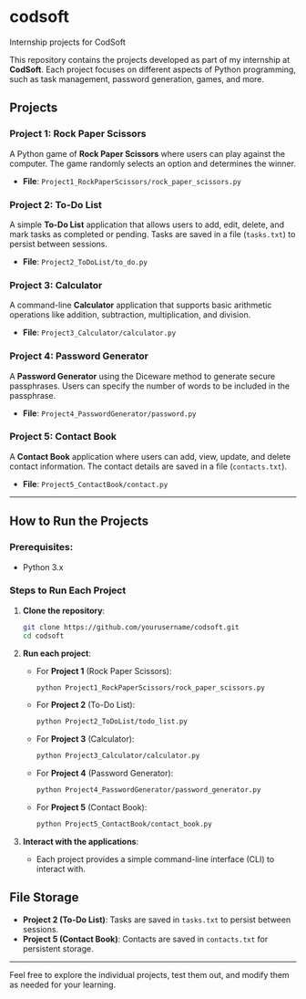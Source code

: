 # codsoft
Internship projects for CodSoft

This repository contains the projects developed as part of my internship at **CodSoft**. Each project focuses on different aspects of Python programming, such as task management, password generation, games, and more.

## Projects

### Project 1: Rock Paper Scissors
A Python game of **Rock Paper Scissors** where users can play against the computer. The game randomly selects an option and determines the winner.

- **File**: `Project1_RockPaperScissors/rock_paper_scissors.py`

### Project 2: To-Do List
A simple **To-Do List** application that allows users to add, edit, delete, and mark tasks as completed or pending. Tasks are saved in a file (`tasks.txt`) to persist between sessions.

- **File**: `Project2_ToDoList/to_do.py`

### Project 3: Calculator
A command-line **Calculator** application that supports basic arithmetic operations like addition, subtraction, multiplication, and division.

- **File**: `Project3_Calculator/calculator.py`

### Project 4: Password Generator
A **Password Generator** using the Diceware method to generate secure passphrases. Users can specify the number of words to be included in the passphrase.

- **File**: `Project4_PasswordGenerator/password.py`

### Project 5: Contact Book
A **Contact Book** application where users can add, view, update, and delete contact information. The contact details are saved in a file (`contacts.txt`).

- **File**: `Project5_ContactBook/contact.py`

---

## How to Run the Projects

### Prerequisites:
- Python 3.x

### Steps to Run Each Project

1. **Clone the repository**:
    ```bash
    git clone https://github.com/yourusername/codsoft.git
    cd codsoft
    ```

2. **Run each project**:
    - For **Project 1** (Rock Paper Scissors):
        ```bash
        python Project1_RockPaperScissors/rock_paper_scissors.py
        ```
    - For **Project 2** (To-Do List):
        ```bash
        python Project2_ToDoList/todo_list.py
        ```
    - For **Project 3** (Calculator):
        ```bash
        python Project3_Calculator/calculator.py
        ```
    - For **Project 4** (Password Generator):
        ```bash
        python Project4_PasswordGenerator/password_generator.py
        ```
    - For **Project 5** (Contact Book):
        ```bash
        python Project5_ContactBook/contact_book.py
        ```

3. **Interact with the applications**:
    - Each project provides a simple command-line interface (CLI) to interact with.

## File Storage

- **Project 2 (To-Do List)**: Tasks are saved in `tasks.txt` to persist between sessions.
- **Project 5 (Contact Book)**: Contacts are saved in `contacts.txt` for persistent storage.

---

Feel free to explore the individual projects, test them out, and modify them as needed for your learning.
